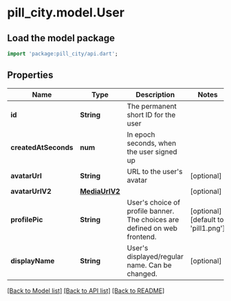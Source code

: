 # pill_city.model.User

## Load the model package
```dart
import 'package:pill_city/api.dart';
```

## Properties
Name | Type | Description | Notes
------------ | ------------- | ------------- | -------------
**id** | **String** | The permanent short ID for the user | 
**createdAtSeconds** | **num** | In epoch seconds, when the user signed up | 
**avatarUrl** | **String** | URL to the user's avatar | [optional] 
**avatarUrlV2** | [**MediaUrlV2**](MediaUrlV2.md) |  | [optional] 
**profilePic** | **String** | User's choice of profile banner. The choices are defined on web frontend. | [optional] [default to 'pill1.png']
**displayName** | **String** | User's displayed/regular name. Can be changed. | [optional] 

[[Back to Model list]](../README.md#documentation-for-models) [[Back to API list]](../README.md#documentation-for-api-endpoints) [[Back to README]](../README.md)


